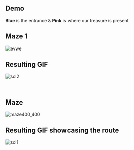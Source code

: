 ## Demo
**Blue** is the entrance & **Pink** is where our treasure is present

## Maze 1
![evwe](https://github.com/user-attachments/assets/7987e432-f6b2-4ad7-9a3d-eaa4377994ed)

## Resulting GIF
![sol2](https://github.com/user-attachments/assets/8b6a1ab1-ddde-4509-a60c-b969dc733a62)

<br />

## Maze
![maze400_400](https://github.com/user-attachments/assets/158d2635-9338-420f-b3de-dc6df0510777)


## Resulting GIF showcasing the route 
![sol1](https://github.com/user-attachments/assets/9ff83c38-8f4f-4ffe-ac63-f26eae93fae5)
